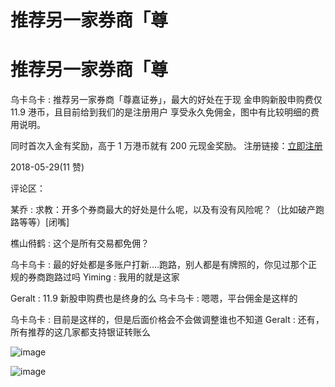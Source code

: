 # 推荐另一家券商「尊

# 推荐另一家券商「尊

乌卡乌卡 : 推荐另一家券商「尊嘉证券」，最大的好处在于现 金申购新股申购费仅 11.9 港币，且目前给到我们的是注册用户 享受永久免佣金，图中有比较明细的费用说明。

同时首次入金有奖励，高于 1 万港币就有 200 元现金奖励。 注册链接：[立即注册](https://accountapi.investassistant.com/miningaccount/accounth5/regist?channel_open=YjSMjuSm7zjbo5nSd-5haQ..&hmsr=lqsq&hmpl&hmcu&hmkw&hmci)

2018-05-29(11 赞)

评论区：

某乔 : 求教：开多个券商最大的好处是什么呢，以及有没有风险呢？（比如破产跑路等等）[闭嘴]

樵山偫鹤 : 这个是所有交易都免佣？

乌卡乌卡 : 最的好处都是多账户打新....跑路，别人都是有牌照的，你见过那个正规的券商跑路过吗 Yiming : 我用的就是这家

Geralt : 11.9 新股申购费也是终身的么 乌卡乌卡 : 嗯嗯，平台佣金是这样的

乌卡乌卡 : 目前是这样的，但是后面价格会不会做调整谁也不知道 Geralt : 还有，所有推荐的这几家都支持银证转账么

![image](img/Image_730.png)

![image](img/Image_731.png)